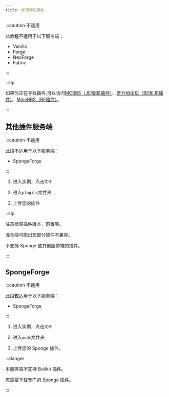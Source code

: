 ```yaml
---
title: 如何增加插件
---
```


:::caution 不适用

此教程不适用于以下服务端：

- Vanilla
- Forge
- NeoForge
- Fabric

:::

:::tip

如果你正在寻找插件,可以访问[MCBBS（JE和BE插件）](https://www.mcbbs.net)、[苦力怕论坛（BE和JE插件）](https://klpbbs.com)、[MineBBS（BE插件）](https://www.minebbs.com)。

:::

## 其他插件服务端

:::caution 不适用

此段不适用于以下服务端：

- SpongeForge

:::

1. 进入实例，点击`文件`

2. 进入`plugins`文件夹

3. 上传您的插件

:::tip

注意检查插件版本，前置等。  

混合端可能出现部分插件不兼容。  

不支持 Sponge 或其他服务端的插件。

:::

## SpongeForge

:::caution 不适用

此段**仅**适用于以下服务端：

- SpongeForge

:::

1. 进入实例，点击`文件`

2. 进入`mods`文件夹

3. 上传您的 Sponge 插件。

:::danger

本服务端不支持 Bukkit 插件。  

您需要下载专门的 Sponge 插件。

:::
